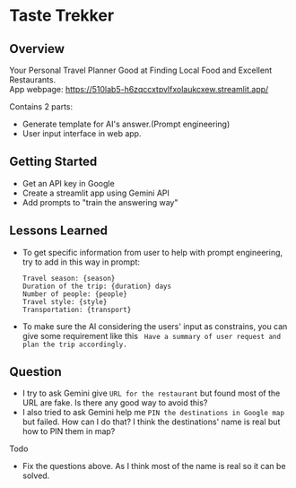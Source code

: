 # Taste Trekker
## Overview
Your Personal Travel Planner Good at Finding Local Food and Excellent Restaurants.  
App webpage: https://510lab5-h6zqccxtpvlfxolaukcxew.streamlit.app/

Contains 2 parts:
- Generate template for AI's answer.(Prompt engineering)
- User input interface in web app.

## Getting Started
- Get an API key in Google
- Create a streamlit app using Gemini API
- Add prompts to "train the answering way"

## Lessons Learned
- To get specific information from user to help with prompt engineering, try to add in this way in prompt:
    ```
    Travel season: {season}
    Duration of the trip: {duration} days
    Number of people: {people}
    Travel style: {style}
    Transportation: {transport}
    ```
- To make sure the AI considering the users' input as constrains, you can give some requirement like this ``` Have a summary of user request and plan the trip accordingly.```

## Question
- I try to ask Gemini give ```URL for the restaurant``` but found most of the URL are fake. Is there any good way to avoid this?
- I also tried to ask Gemini help me ```PIN the destinations in Google map``` but failed. How can I do that? I think the destinations' name is real but how to PIN them in map?

Todo
- Fix the questions above. As I think most of the name is real so it can be solved.